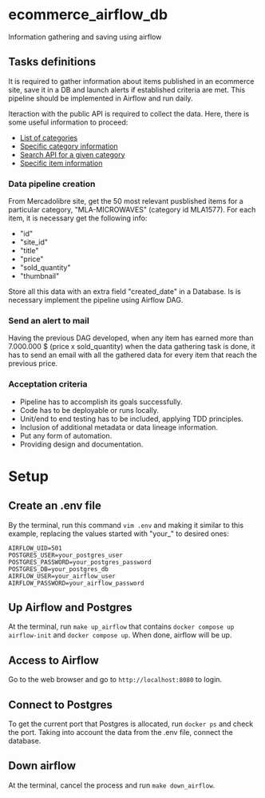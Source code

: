 # ecommerce_airflow_db
Information gathering and saving using airflow

## Tasks definitions

It is required to gather information about items published in an ecommerce site, save it in a DB and launch alerts if established criteria are met. This pipeline should be implemented in Airflow and run daily.

Iteraction with the public API is required to collect the data. Here, there is some useful information to proceed:
- [List of categories](https://api.mercadolibre.com/sites/MLA/categories)
- [Specific category information](https://api.mercadolibre.com/categories/MLA1577)
- [Search API for a given category](https://api.mercadolibre.com/sites/MLA/search?category=MLA1577#json)
- [Specific item information](https://api.mercadolibre.com/items/MLA830173972)

### Data pipeline creation
From Mercadolibre site, get the 50 most relevant pusblished items for a particular category, "MLA-MICROWAVES" (category id MLA1577). For each item, it is necessary get the following info:
- "id"
- "site\_id"
- "title"
- "price"
- "sold\_quantity"
- "thumbnail"

Store all this data with an extra field "created\_date" in a Database. Is is necessary implement the pipeline using Airflow DAG.

### Send an alert to mail
Having the previous DAG developed, when any item has earned more than 7.000.000 $ (price x sold\_quantity) when the data gathering task is done, it has to send an email with all the gathered data for every item that reach the previous price.

### Acceptation criteria
- Pipeline has to accomplish its goals successfully.
- Code has to be deployable or runs locally.
- Unit/end to end testing has to be included, applying TDD principles.
- Inclusion of additional metadata or data lineage information.
- Put any form of automation.
- Providing design and documentation.


# Setup

## Create an .env file
By the terminal, run this command `vim .env` and making it similar to this example, replacing the values started with "your_" to desired ones:

```
AIRFLOW_UID=501
POSTGRES_USER=your_postgres_user
POSTGRES_PASSWORD=your_postgres_password
POSTGRES_DB=your_postgres_db
AIRFLOW_USER=your_airflow_user
AIRFLOW_PASSWORD=your_airflow_password
```

## Up Airflow and Postgres
At the terminal, run `make up_airflow` that contains `docker compose up airflow-init` and `docker compose up`. When done, airflow will be up.

## Access to Airflow
Go to the web browser and go to `http://localhost:8080` to login.

## Connect to Postgres
To get the current port that Postgres is allocated, run `docker ps` and check the port. Taking into account the data from the .env file, connect the database.

## Down airflow
At the terminal, cancel the process and run `make down_airflow`.
